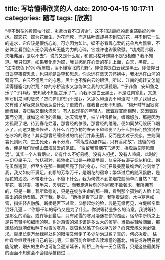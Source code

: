 title: 写给懂得欣赏的人
date: 2010-04-15 10:17:11
categories: 随写
tags: [欣赏]
---

“寻不到花的折翼枯叶蝶，永远也看不见凋谢”。这不知道是蝶的悲哀还是蝶的幸运。蝶恋花，蝶为花而生，为花而死，而这枯叶蝶却寻不到它的花，寻不到它一生的追求，它应该是很伤心的。可亦因为如此，蝶不必看着心爱的花朵片片飘零，不必体会看到恋人无奈离去却无能为力的心碎，它或许也该很欣慰。“功成而弗居，夫唯弗居，是以不去”，说的又是什么呢，和这只枯叶蝶岂不是很相像？我不知道。我只知道，如果我化而为蝶，我甘愿趴在心爱的花儿上面，白天，黑夜…… “江南夜色下的小桥屋檐，读不懂塞北的荒野”。即便你是白云我是黑土，即便你日日遥望夜夜思念，也只能是遥望和思念。你永远在蓝天的怀抱中，我永远在山河的臂弯下。白云不懂黑土的心思，黑土也不解白云的眼泪。所以，江南的婉转又怎能读得懂塞北的洪荒？你的小桥流水又怎能体会我的大漠孤烟。“‘子非鱼，安知鱼之乐？’‘子非我，安知我不知鱼之乐？’”。而我不是白云黑土，不是江南塞北，又怎知它们之间的感受？然而你们终究不是我，又怎么知道我不知道呢？除了我自己，又有谁了解我究竟想表达些什么？更或许，连我自己都不知道。 “梅开时节因寂寞而缠绵，春归后又很快湮灭”。有人说现在的年轻人，因着寂寞而相聚，又因着寂寞而分离。就如这冷艳的寒梅，冰天雪地里，枝丫相偎相依，缠绵怒放，那是因为太孤寂了吧。待到春花烂漫，那曾经的依偎，那曾经的缱绻，便如同梦幻般灰飞烟灭了。而这又能责怪谁，为什么百花争艳的春天不留给我？为什么把我们独独抛弃在冰冷的寒冬？其实那曾经缠绵过的梅花们并非无情，反而是太过于痴恋。生则同衾死则同穴，生生死死，再不分离。“零落成泥碾作尘，只有香如故”，残留的暗香，便是我们曾经山盟海誓爱的见证。 “独留我赏烟花飞满天，摇曳后又随风飘远”。其实一个人看烟火，又有什么不好的呢。没有人打扰，没有人喧闹，此时的一切只属于我，包括孤独。孤独也可以是一种享受啊，何况还有漫天烟花相伴。烟花虽然短暂，但至少在那一瞬间照亮了我的身心，它们把最美丽最绚烂的时刻给了我，我又如何不满足。刹那的芳华万千，是烟花的宿命；繁华过后的随风飘散，是烟花的洒脱。不带走什么，不留下什么。我为何做不到如烟花般简单而自然？“花非花，雾非雾，夜半来，天明去”。而我却连片刻的时间都不敢奢求，我所拥有的，只是一瞬；我所欣慰的，只是在绽放生命的那一瞬，看到那个孤独的人脸上流露出的感动表情。这于我，足矣。 “断桥是否下过雪，我望着湖面，水中寒月如雪，指尖轻点融解。断桥是否下过雪，又想起你的脸，若是无缘再见，白堤柳帘垂泪好几遍……”你那千年的等待又是为了什么。你说等待是多么的诗意，我说等待是那么的消瘦。或许等到最后，只有如雪的寒月凄迷在你的湖面。宿命中断桥之上是只有轻伞和细雨的啊。你对落雪的渴求该是多么大的奢望。当指尖轻触湖面，那漾起的涟漪便融碎了似雪的寒月，是否也愁煞了你仅存的梦？终究无缘又何必强求。百里长堤万丝绿柳处你的眼泪又倾倒了多少匆匆过客？真的，何必执着。 枯叶蝶会继续寻找自己的花儿吧，江南可能会继续去读难懂的塞北，梅花或许明春就能绽放，烟火的生命也可能会逐渐延长，断桥上终有一天会落雪，只是这些最美好的画面不知道会不会继续被错过……　




